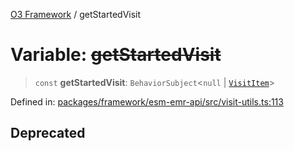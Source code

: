 [O3 Framework](../API.md) / getStartedVisit

# Variable: ~~getStartedVisit~~

> `const` **getStartedVisit**: `BehaviorSubject`\<`null` \| [`VisitItem`](../interfaces/VisitItem.md)\>

Defined in: [packages/framework/esm-emr-api/src/visit-utils.ts:113](https://github.com/openmrs/openmrs-esm-core/blob/85cde3ce59cd3d29230c98040a3f53525e808725/packages/framework/esm-emr-api/src/visit-utils.ts#L113)

## Deprecated
